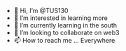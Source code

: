 - 👋 Hi, I’m @TUS130
- 👀 I’m interested in learning more
- 🌱 I’m currently learning in the south
- 💞️ I’m looking to collaborate on web3
- 📫 How to reach me ...
Everywhere
<!---
TUS130/TUS130 is a ✨ special ✨ repository because its `README.md` (this file) appears on your GitHub profile.
You can click the Preview link to take a look at your changes.
--->
